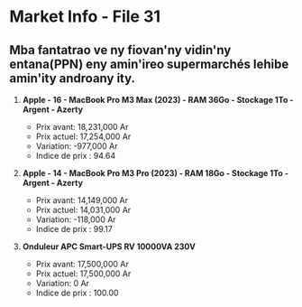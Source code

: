 # Market Info - File 31

## Mba fantatrao ve ny fiovan'ny vidin'ny entana(PPN) eny amin'ireo supermarchés lehibe amin'ity androany ity.

1. **Apple - 16 - MacBook Pro M3 Max (2023) - RAM 36Go - Stockage 1To - Argent - Azerty**
   - Prix avant: 18,231,000 Ar
   - Prix actuel: 17,254,000 Ar
   - Variation: -977,000 Ar
   - Indice de prix : 94.64

2. **Apple - 14 - MacBook Pro M3 Pro (2023) - RAM 18Go - Stockage 1To - Argent - Azerty**
   - Prix avant: 14,149,000 Ar
   - Prix actuel: 14,031,000 Ar
   - Variation: -118,000 Ar
   - Indice de prix : 99.17

3. **Onduleur APC Smart-UPS RV 10000VA 230V**
   - Prix avant: 17,500,000 Ar
   - Prix actuel: 17,500,000 Ar
   - Variation: 0 Ar
   - Indice de prix : 100.00

